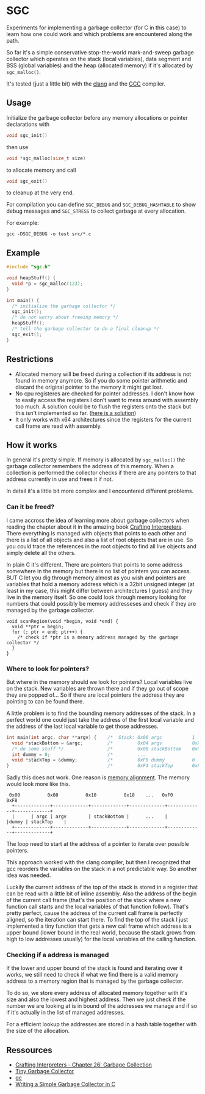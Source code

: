 # SGC

Experiments for implementing a garbage collector (for C in this case)
to learn how one could work and which problems are encountered along
the path.

So far it's a simple conservative stop-the-world mark-and-sweep garbage collector which
operates on the stack (local variables), data segment and BSS (global variables)
and the heap (allocated memory) if
it's allocated by ``sgc_malloc()``.

It's tested (just a little bit) with the [clang](https://clang.llvm.org/)
and the [GCC](https://gcc.gnu.org/) compiler.

## Usage
Initialize the garbage collector before any memory allocations or pointer
declarations with
```C
void sgc_init()
```
then use
```C
void *sgc_malloc(size_t size)
```
to allocate memory and call
```C
void sgc_exit()
```
to cleanup at the very end.

For compilation you can define ``SGC_DEBUG`` and ``SGC_DEBUG_HASHTABLE``
to show debug messages and
``SGC_STRESS`` to collect garbage at every allocation.

For example:
```
gcc -DSGC_DEBUG -o test src/*.c
```

## Example

```C
#include "sgc.h"

void heapStuff() {
  void *p = sgc_malloc(123);
}

int main() {
  /* initialize the garbage collector */
  sgc_init();
  /* do not worry about freeing memory */
  heapStuff();
  /* tell the garbage collector to do a final cleanup */
  sgc_exit();
}
```

## Restrictions
- Allocated memory will be freed during a collection if its address is not found in memory anymore. So if you do some pointer arithmetic and discard the original
pointer to the memory it might get lost.
- No cpu registeres are checked for pointer addresses. I don't know how to easily access the registers I don't want to mess around with assembly too much.
A solution could be to flush the registers onto the stack but this isn't implemented so far. ([here is a solution](https://github.com/mkirchner/gc?tab=readme-ov-file#dumping-registers-on-the-stack))
- It only works with x64 architectures since the registers for the current call frame are read with assembly.

## How it works
In general it's pretty simple. If memory is allocated by ``sgc_malloc()`` the garbage collector remembers the address of this memory. When a collection is performed
the collector checks if there are any pointers to that address currently in use and frees it if not.

In detail it's a little bit more complex and I encountered different problems.

### Can it be freed?
I came accross the idea of learning more about garbage collectors when reading the chapter about it in the amazing book [Crafting Interpreters](https://craftinginterpreters.com/).
There everything is managed with objects that points to each other and there is a list of all objects and also a list of root objects that are in use.
So you could trace the references in the root objects to find all live objects and simply delete all the others.

In plain C it's different.
There are pointers that points to some address somewhere in the memory but there is no list of pointers you can access. BUT C let you dig through memory almost as you wish and pointers
are variables that hold a memory address which is a 32bit unsigned integer (at least in my case, this might differ between architectures I guess) and they live in the memory itself.
So one could look through memory looking for numbers that could possibly be memory addresseses and check if they are managed by the garbage collector.
```
void scanRegion(void *begin, void *end) {
  void **ptr = begin;
  for (; ptr < end; ptr++) {
    /* check if *ptr is a memory address managed by the garbage collector */
  }
}
```

### Where to look for pointers?
But where in the memory should we look for pointers? Local variables live on the stack. New variables are thrown there and if they go out of scope they are popped of...
So if there are local pointers the address they are pointing to can be found there.

A little problem is to find the bounding memory addresses of the stack. In a perfect world one could just take the address of the first local variable and the address of the last local
variable to get those addresses.
```C
int main(int argc, char **argv) {    /*  Stack: 0x00 argc           1    */
  void *stackBottom = &argc;         /*         0x04 argv           0xXX */
  /* do some stuff */                /*         0x0B stackBottom    0x00 */
  int dummy = 0;                     /*         ...                      */
  void *stackTop = &dummy;           /*         0xF0 dummy          0    */
}                                    /*         0xF4 stackTop       0xF0 */
```
Sadly this does not work.
One reason is [memory alignment](https://en.wikipedia.org/wiki/Data_structure_alignment).
The memory would look more like this.
```
 0x00          0x08          0x10          0x18    ...   0xF0          0xF8
  +-------------+-------------+-------------+-------------+-------------+-------------+
  |      | argc | argv        | stackBottom |      ...    |      |dummy | stackTop    |
  +-------------+-------------+-------------+-------------+-------------+-------------+
```
The loop need to start at the address of a pointer to iterate over possible pointers.

This approach worked with the clang compiler, but then I recognized that gcc reorders the
variables on the stack in a not predictable way. So another idea was needed.

Luckily the current address of the top of the stack is stored in a register that
can be read with a little bit of inline assembly. Also the address of the begin of the current
call frame (that's the position of the stack where a new function call starts and the local
variables of that function follow). That's pretty perfect, cause the address of the current call
frame is perfectly aligned, so the iteration can start there.
To find the top of the stack I just implemented a tiny function that gets a new call frame
which address is a upper bound (lower bound in the real world, because the stack grows from 
high to low addresses usually) for the local variables of the calling function.

### Checking if a address is managed
If the lower and upper bound of the stack is found and iterating over it works, we still need
to check if what we find there is a valid memory address to a memory region that is managed by
the garbage collector.

To do so, we store every address of allocated memory together with it's size and also the
lowest and highest address.
Then we just check if the number we are looking at is in bound of the addresses we manage and if
so if it's actually in the list of managed addresses.

For a efficient lookup the addresses are stored in a hash table together with the size of the
allocation.

## Ressources

- [Crafting Interpreters - Chapter 26: Garbage Collection](https://craftinginterpreters.com/garbage-collection.html)
- [Tiny Garbage Collector](https://github.com/orangeduck/tgc)
- [gc](https://github.com/mkirchner/gc)
- [Writing a Simple Garbage Collector in C](https://maplant.com/2020-04-25-Writing-a-Simple-Garbage-Collector-in-C.html)
